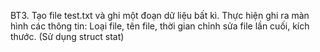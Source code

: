 BT3. Tạo file test.txt và ghi một đoạn dữ liệu bất kì. Thực hiện ghi ra màn hình các thông tin: Loại file, tên file, thời gian chỉnh sửa file lần cuối, kích thước. (Sử dụng struct stat)
